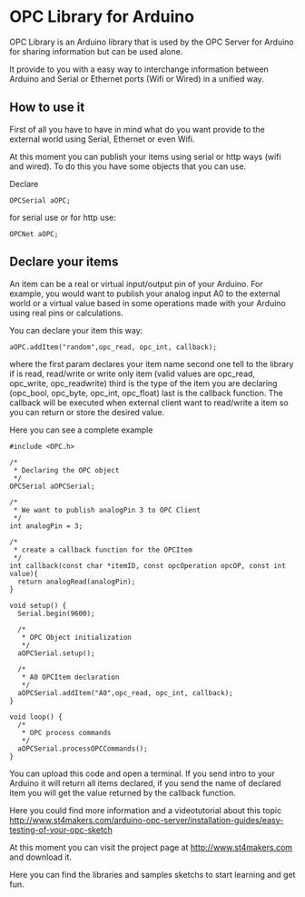 OPC Library for Arduino
=======================

OPC Library is an Arduino library that is used by the OPC Server for Arduino for sharing information but can be used alone.

It provide to you with a easy way to interchange information between Arduino and Serial or Ethernet ports (Wifi or Wired) in a unified way.

How to use it
-------------

First of all you have to have in mind what do you want provide to the external world using Serial, Ethernet or even Wifi.

At this moment you can publish your items using serial or http ways (wifi and wired). To do this you have some objects that you can use.

Declare 
```
OPCSerial aOPC; 
```
for serial use or for http use:
```
OPCNet aOPC;
```

Declare your items
------------------

An item can be a real or virtual input/output pin of your Arduino. For example, you would want to publish your analog input A0 to the external world or a virtual value based in some operations made with your Arduino using real pins or calculations.

You can declare your item this way:

```
aOPC.addItem("random",opc_read, opc_int, callback);
````

where the first param declares your item name
second one tell to the library if is read, read/write or write only item (valid values are opc_read, opc_write, opc_readwrite)
third is the type of the item you are declaring (opc_bool, opc_byte, opc_int, opc_float)
last is the callback function. The callback will be executed when external client want to read/write a item so you can return or store the desired value.

Here you can see a complete example

````
#include <OPC.h>

/*
 * Declaring the OPC object
 */
OPCSerial aOPCSerial;

/*
 * We want to publish analogPin 3 to OPC Client
 */
int analogPin = 3;

/*
 * create a callback function for the OPCItem
 */
int callback(const char *itemID, const opcOperation opcOP, const int value){
  return analogRead(analogPin);
}

void setup() {
  Serial.begin(9600);
  
  /*
   * OPC Object initialization
   */
  aOPCSerial.setup();
  
  /*
   * A0 OPCItem declaration
   */
  aOPCSerial.addItem("A0",opc_read, opc_int, callback);
}

void loop() {
  /*
   * OPC process commands
   */
  aOPCSerial.processOPCCommands();
}
````

You can upload this code and open a terminal. If you send intro to your Arduino it will return all items declared, if you send the name of declared item you will get the value returned by the callback function.

Here you could find more information and a videotutorial about this topic http://www.st4makers.com/arduino-opc-server/installation-guides/easy-testing-of-your-opc-sketch


At this moment you can visit the project page at http://www.st4makers.com and download it.

Here you can find the libraries and samples sketchs to start learning and get fun.

